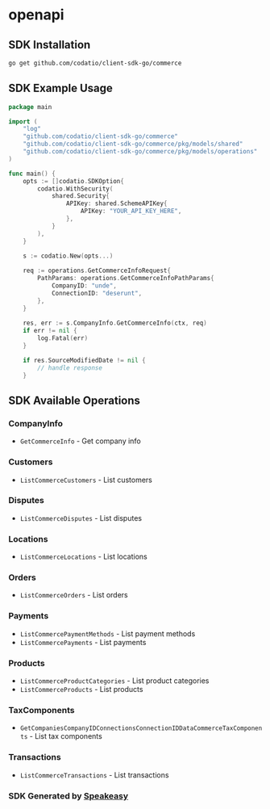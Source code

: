 # openapi

<!-- Start SDK Installation -->
## SDK Installation

```bash
go get github.com/codatio/client-sdk-go/commerce
```
<!-- End SDK Installation -->

## SDK Example Usage
<!-- Start SDK Example Usage -->
```go
package main

import (
    "log"
    "github.com/codatio/client-sdk-go/commerce"
    "github.com/codatio/client-sdk-go/commerce/pkg/models/shared"
    "github.com/codatio/client-sdk-go/commerce/pkg/models/operations"
)

func main() {
    opts := []codatio.SDKOption{
        codatio.WithSecurity(
            shared.Security{
                APIKey: shared.SchemeAPIKey{
                    APIKey: "YOUR_API_KEY_HERE",
                },
            }
        ),
    }

    s := codatio.New(opts...)
    
    req := operations.GetCommerceInfoRequest{
        PathParams: operations.GetCommerceInfoPathParams{
            CompanyID: "unde",
            ConnectionID: "deserunt",
        },
    }
    
    res, err := s.CompanyInfo.GetCommerceInfo(ctx, req)
    if err != nil {
        log.Fatal(err)
    }

    if res.SourceModifiedDate != nil {
        // handle response
    }
```
<!-- End SDK Example Usage -->

<!-- Start SDK Available Operations -->
## SDK Available Operations


### CompanyInfo

* `GetCommerceInfo` - Get company info

### Customers

* `ListCommerceCustomers` - List customers

### Disputes

* `ListCommerceDisputes` - List disputes

### Locations

* `ListCommerceLocations` - List locations

### Orders

* `ListCommerceOrders` - List orders

### Payments

* `ListCommercePaymentMethods` - List payment methods
* `ListCommercePayments` - List payments

### Products

* `ListCommerceProductCategories` - List product categories
* `ListCommerceProducts` - List products

### TaxComponents

* `GetCompaniesCompanyIDConnectionsConnectionIDDataCommerceTaxComponents` - List tax components

### Transactions

* `ListCommerceTransactions` - List transactions
<!-- End SDK Available Operations -->

### SDK Generated by [Speakeasy](https://docs.speakeasyapi.dev/docs/using-speakeasy/client-sdks)
